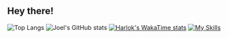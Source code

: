 ## Hey there! ##
![Top Langs](https://github-readme-stats.vercel.app/api/top-langs/?username=Jeoml&layout=compact)
![Joel's GitHub stats](https://github-readme-stats.vercel.app/api?username=Jeoml&show_icons=true)
[![Harlok's WakaTime stats](https://github-readme-stats.vercel.app/api/wakatime?username=Jeoml)](https://github.com/anuraghazra/github-readme-stats)
[![My Skills](https://skillicons.dev/icons?i=js,html,css,java,python,cpp,figma,typescript,php,react,redux,bootstrap,nodejs,nextjs,tailwindcss,shadcn)](https://skillicons.dev)

